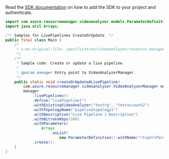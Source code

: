Read the [SDK documentation](https://github.com/Azure/azure-sdk-for-java/blob/azure-resourcemanager-videoanalyzer_1.0.0-beta.5/sdk/videoanalyzer/azure-resourcemanager-videoanalyzer/README.md) on how to add the SDK to your project and authenticate.

```java
import com.azure.resourcemanager.videoanalyzer.models.ParameterDefinition;
import java.util.Arrays;

/** Samples for LivePipelines CreateOrUpdate. */
public final class Main {
    /*
     * x-ms-original-file: specification/videoanalyzer/resource-manager/Microsoft.Media/preview/2021-11-01-preview/examples/live-pipeline-create.json
     */
    /**
     * Sample code: Create or update a live pipeline.
     *
     * @param manager Entry point to VideoAnalyzerManager.
     */
    public static void createOrUpdateALivePipeline(
        com.azure.resourcemanager.videoanalyzer.VideoAnalyzerManager manager) {
        manager
            .livePipelines()
            .define("livePipeline1")
            .withExistingVideoAnalyzer("testrg", "testaccount2")
            .withTopologyName("pipelinetopology1")
            .withDescription("Live Pipeline 1 Description")
            .withBitrateKbps(500)
            .withParameters(
                Arrays
                    .asList(
                        new ParameterDefinition().withName("rtspUrlParameter").withValue("rtsp://contoso.com/stream")))
            .create();
    }
}
```
